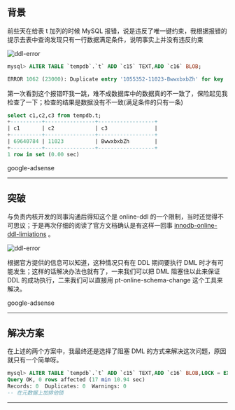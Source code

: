 ## 背景
前些天在给表 t 加列的时候 MySQL 报错，说是违反了唯一键约束，我根据报错的提示去表中查询发现只有一行数据满足条件，说明事实上并没有违反约束

![ddl-error](static/2020-8/innodb-online-ddl.png)

```sql
mysql> ALTER TABLE `tempdb`.`t` ADD `c15` TEXT,ADD `c16` BLOB;

ERROR 1062 (23000): Duplicate entry '1055352-11023-BwwxbxbZh' for key 'uidx_c1_c2_c3'
```

第一次看到这个报错吓我一跳，难不成数据库中的数据真的不一致了，保险起见我检查了一下；检查的结果是数据没有不一致(满足条件的只有一条)
```sql
select c1,c2,c3 from tempdb.t;
+----------+----------------+------------------+
| c1       | c2             | c3               |
+----------+----------------+------------------+
| 69640784 | 11023          | BwwxbxbZh        |
+----------+----------------+------------------+
1 row in set (0.00 sec)
```
google-adsense

---


## 突破
与负责内核开发的同事沟通后得知这个是 online-ddl 的一个限制，当时还觉得不可思议；于是再次仔细的阅读了官方文档确认是有这样一回事 [innodb-online-ddl-limiations](https://dev.mysql.com/doc/refman/5.6/en/innodb-online-ddl-limitations.html) 。

![ddl-error](static/2020-8/ddl-error.png)

根据官方提供的信息可以知道，这种情况只有在 DDL 期间要执行 DML 时才有可能发生；这样的话解决办法也就有了，一来我们可以把 DML 阻塞住以此来保证 DDL 的成功执行，二来我们可以直接用 pt-online-schema-change 这个工具来解决。

google-adsense

---

## 解决方案
在上述的两个方案中，我最终还是选择了阻塞 DML 的方式来解决这次问题，原因就只有一个简单呀。

```sql
mysql> ALTER TABLE `tempdb`.`t` ADD `c15` TEXT,ADD `c16` BLOB,LOCK = EXCLUSIVE;
Query OK, 0 rows affected (17 min 10.94 sec)
Records: 0  Duplicates: 0  Warnings: 0
-- 在元数据上加排他锁
```



---

